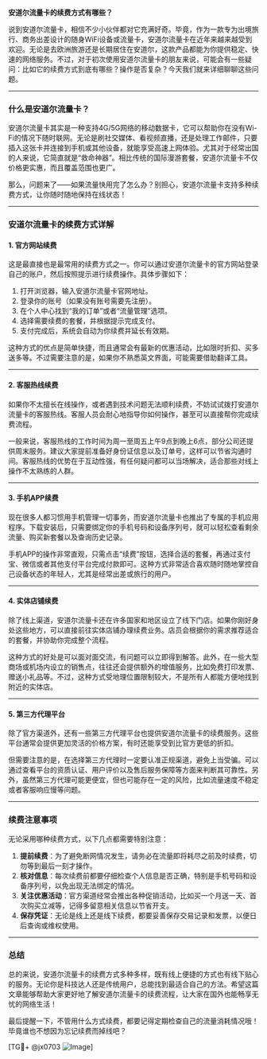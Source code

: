 **安道尔流量卡的续费方式有哪些？**

说到安道尔流量卡，相信不少小伙伴都对它充满好奇。毕竟，作为一款专为出境旅行、商务出差设计的随身WiFi设备或流量卡，安道尔流量卡在近年来越来越受到欢迎。无论是去欧洲旅游还是长期居住在安道尔，这款产品都能为你提供稳定、快速的网络服务。不过，对于初次使用安道尔流量卡的朋友来说，可能会有一些疑问：比如它的续费方式到底有哪些？操作是否复杂？今天我们就来详细聊聊这些问题。

---

### **什么是安道尔流量卡？**
安道尔流量卡其实是一种支持4G/5G网络的移动数据卡，它可以帮助你在没有Wi-Fi的情况下随时联网。无论是刷社交媒体、看视频直播，还是处理工作邮件，只要插入这张卡并连接到手机或其他设备，就能享受高速上网体验。尤其对于经常出国的人来说，它简直就是“救命神器”。相比传统的国际漫游套餐，安道尔流量卡不仅价格更实惠，而且覆盖范围也更广。

那么，问题来了——如果流量快用完了怎么办？别担心，安道尔流量卡支持多种续费方式，让你随时随地保持在线状态！

---

### **安道尔流量卡的续费方式详解**

#### **1. 官方网站续费**
这是最直接也是最常用的续费方式之一。你可以通过安道尔流量卡的官方网站登录自己的账户，然后按照提示进行续费操作。具体步骤如下：
1. 打开浏览器，输入安道尔流量卡官网地址。
2. 登录你的账号（如果没有账号需要先注册）。
3. 在个人中心找到“我的订单”或者“流量管理”选项。
4. 选择需要续费的套餐，并根据提示完成支付。
5. 支付完成后，系统会自动为你续费并延长有效期。

这种方式的优点是简单快捷，而且通常会有最新的优惠活动，比如限时折扣、买多送多等。不过需要注意的是，如果你不熟悉英文界面，可能需要借助翻译工具。

---

#### **2. 客服热线续费**
如果你不太擅长在线操作，或者遇到技术问题无法顺利续费，不妨试试拨打安道尔流量卡的客服热线。客服人员会耐心地指导你如何操作，甚至可以直接帮你完成续费流程。

一般来说，客服热线的工作时间为周一至周五上午9点到晚上6点，部分公司还提供周末服务。建议大家提前准备好身份证信息以及订单号，这样可以节省沟通时间。客服热线的优势在于互动性强，有任何疑问都可以当场解决，适合那些对线上操作不太熟练的人群。

---

#### **3. 手机APP续费**
现在很多人都习惯用手机管理一切事务，而安道尔流量卡也推出了专属的手机应用程序。下载安装后，只需要绑定你的手机号码和设备序列号，就可以轻松查看剩余流量、购买新套餐以及查询历史记录。

手机APP的操作非常直观，只需点击“续费”按钮，选择合适的套餐，再通过支付宝、微信或者其他支付平台完成付款即可。这种方式非常适合喜欢随时随地掌控自己设备状态的年轻人，尤其是经常出差或旅行的用户。

---

#### **4. 实体店铺续费**
除了线上渠道，安道尔流量卡还在许多国家和地区设立了线下门店。如果你刚好身处这些地方，可以直接前往实体店铺办理续费业务。店员会根据你的需求推荐适合的套餐，并协助你完成整个流程。

这种方式的好处是可以面对面交流，有问题可以立即得到解答。此外，在一些大型商场或机场内设立的销售点，往往还会提供额外的增值服务，比如免费打印发票、赠送小礼品等。不过，这种方式受地理位置限制较大，不是所有人都能方便地找到附近的实体店。

---

#### **5. 第三方代理平台**
除了官方渠道外，还有一些第三方代理平台也提供安道尔流量卡的续费服务。这些平台通常会提供更加灵活的价格方案，有时还能享受到比官方更低的折扣。

但需要注意的是，在选择第三方代理时一定要认准正规渠道，避免上当受骗。可以通过查看平台的资质认证、用户评价以及售后服务保障等方面来判断其可靠性。另外，虽然第三方代理可能更便宜，但也可能存在一定的风险，比如流量速度不稳定或者客服响应慢等问题。

---

### **续费注意事项**
无论采用哪种续费方式，以下几点都需要特别注意：

1. **提前续费**：为了避免断网情况发生，请务必在流量即将耗尽之前及时续费，切勿等到最后一刻才操作。
2. **核对信息**：每次续费前都要仔细检查个人信息是否正确，特别是手机号码和设备序列号，以免出现无法绑定的情况。
3. **关注优惠活动**：官方渠道经常会推出各种促销活动，比如买一个月送一天、首次购买立减等，记得多留意相关信息以节省开支。
4. **保存凭证**：无论是线上还是线下续费，都要妥善保存交易记录和发票，以便日后查询或维权使用。

---

### **总结**
总的来说，安道尔流量卡的续费方式多种多样，既有线上便捷的方式也有线下贴心的服务。无论你是科技达人还是传统用户，总能找到最适合自己的方法。希望这篇文章能够帮助大家更好地了解安道尔流量卡的续费流程，让大家在国外也能畅享无忧的网络生活！

最后提醒一下，不管用什么方式续费，都要记得定期检查自己的流量消耗情况哦！毕竟谁也不想因为忘记续费而掉线吧？

[TG💪+ @jx0703 ![Image](https://github.com/user-attachments/assets/dbca1d08-cadb-493c-b0ec-ad6f7a83f270)]